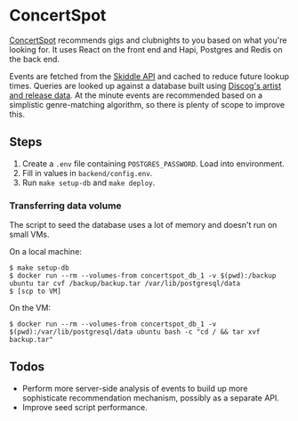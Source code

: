 ConcertSpot
===========

[ConcertSpot](https://www.concertspot.co.uk) recommends gigs and clubnights to you based on what you're looking for. It uses React on the front end and Hapi, Postgres and Redis on the back end.

Events are fetched from the [Skiddle API](http://www.skiddle.com/api/) and cached to reduce future lookup times. Queries are looked up against a database built using [Discog's artist and release data](http://data.discogs.com/). At the minute events are recommended based on a simplistic genre-matching algorithm, so there is plenty of scope to improve this.

## Steps

1. Create a `.env` file containing `POSTGRES_PASSWORD`. Load into environment.
1. Fill in values in `backend/config.env`.
1. Run `make setup-db` and `make deploy`.

### Transferring data volume

The script to seed the database uses a lot of memory and doesn't run on small VMs.

On a local machine:
```
$ make setup-db
$ docker run --rm --volumes-from concertspot_db_1 -v $(pwd):/backup ubuntu tar cvf /backup/backup.tar /var/lib/postgresql/data
$ [scp to VM]
```

On the VM:
```
$ docker run --rm --volumes-from concertspot_db_1 -v $(pwd):/var/lib/postgresql/data ubuntu bash -c "cd / && tar xvf backup.tar"
```

Todos
-----

* Perform more server-side analysis of events to build up more sophisticate recommendation mechanism, possibly as a separate API.
* Improve seed script performance.


